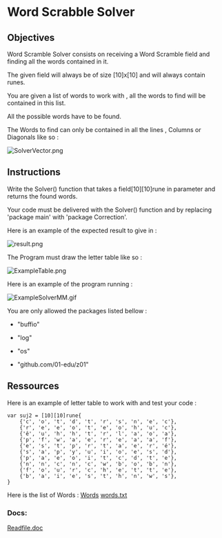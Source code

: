 # Word Scrabble Solver
## Objectives

Word Scramble Solver consists on receiving a Word Scramble field and finding all the words contained in it.

The given field will always be of size [10]x[10] and will always contain runes.

You are given a list of words to work with , all the words to find will be contained in this list.

All the possible words have to be found.


The Words to find can only be contained in all the lines , Columns or Diagonals like so :

![SolverVector.png](https://i.imgur.com/ZhTxNyI.png)



## Instructions

Write the Solver() function that takes a field[10][10]rune in parameter and returns the found words.

Your code must be delivered with the Solver() function and by replacing 'package main' with 'package Correction'.

Here is an example of the expected result to give in :

![result.png](https://i.imgur.com/zuHTl3o.png)

The Program must draw the letter table like so :

![ExampleTable.png](https://i.imgur.com/399ayl3.png)


Here is an example of the program running :

![ExampleSolverMM.gif](https://i.imgur.com/4XZvkVK.gif)

You are only allowed the packages listed bellow : 

- "buffio"

- "log"

- "os"

- "github.com/01-edu/z01"
## Ressources

Here is an example of letter table to work with and test your code : 
```
var suj2 = [10][10]rune{
	{'c', 'o', 't', 'd', 't', 'r', 's', 'n', 'e', 'c'},
	{'r', 'e', 'e', 'o', 't', 'e', 'o', 'h', 'u', 'c'},
	{'ê', 'u', 'h', 'h', 't', 'r', 'l', 'a', 'o', 'a'},
	{'p', 'f', 'w', 'a', 'e', 'r', 'e', 'a', 'a', 'f'},
	{'e', 's', 't', 'p', 'r', 't', 'a', 'e', 'r', 'é'},
	{'s', 'a', 'p', 'y', 'u', 'i', 'o', 'e', 's', 'd'},
	{'p', 'a', 'e', 'o', 'i', 't', 'c', 'd', 't', 'e'},
	{'n', 'n', 'c', 'n', 'c', 'w', 'b', 'o', 'b', 'n'},
	{'f', 'o', 'u', 'r', 'c', 'h', 'e', 't', 't', 'e'},
	{'b', 'a', 'i', 'e', 's', 't', 'h', 'n', 'w', 's'},
}
```

Here is the list of Words :
<a href="https://drive.google.com/u/0/uc?id=1jb0RQLdoDqZ4f1JypLoQ_kQqK7IMsRLS&export=download" title="Words" download>Words</a>
[words.txt](https://github.com/Lyon-Ynov-Campus/YTrack/blob/master/subjects/wssolver/words.txt)

### Docs:

[Readfile.doc](https://golangdocs.com/golang-read-file-line-by-line)

